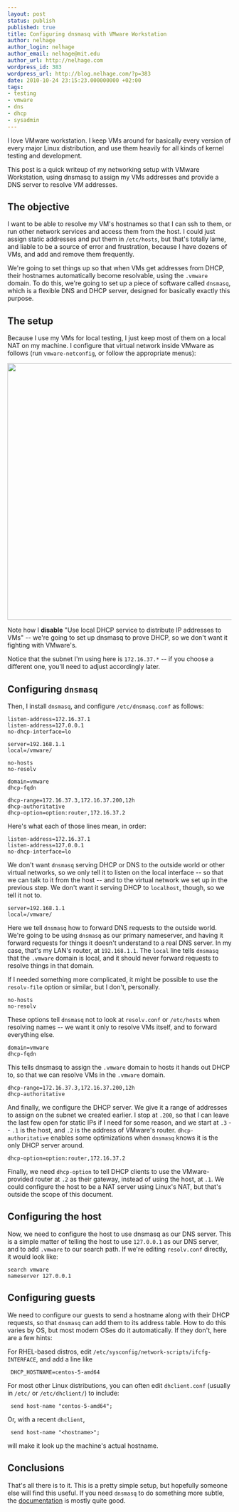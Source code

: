 ```yaml
---
layout: post
status: publish
published: true
title: Configuring dnsmasq with VMware Workstation
author: nelhage
author_login: nelhage
author_email: nelhage@mit.edu
author_url: http://nelhage.com
wordpress_id: 383
wordpress_url: http://blog.nelhage.com/?p=383
date: 2010-10-24 23:15:23.000000000 +02:00
tags:
- testing
- vmware
- dns
- dhcp
- sysadmin
---
```

I love VMware workstation. I keep VMs around for basically every
version of every major Linux distribution, and use them heavily for
all kinds of kernel testing and development.

This post is a quick writeup of my networking setup with VMware
Workstation, using dnsmasq to assign my VMs addresses and provide a
DNS server to resolve VM addresses.

The objective
-------------

I want to be able to resolve my VM's hostnames so that I can ssh to
them, or run other network services and access them from the host. I
could just assign static addresses and put them in `/etc/hosts`, but
that's totally lame, and liable to be a source of error and
frustration, because I have dozens of VMs, and add and remove them
frequently.

We're going to set things up so that when VMs get addresses from DHCP,
their hostnames automatically become resolvable, using the `.vmware`
domain. To do this, we're going to set up a piece of software called
`dnsmasq`, which is a flexible DNS and DHCP server, designed for
basically exactly this purpose.


The setup
---------

Because I use my VMs for local testing, I just keep most of them on a
local NAT on my machine. I configure that virtual network inside
VMware as follows (run `vmware-netconfig`, or follow the appropriate
menus):

<a href="/images/posts/2010/10/vmw.png"><img src="/images/posts/2010/10/vmw.png" alt="" title="VMware workstation network configuration" width="512" height="576" class="aligncenter size-full wp-image-388" /></a>

Note how I **disable** "Use local DHCP service to distribute IP
addresses to VMs" -- we're going to set up dnsmasq to prove DHCP, so
we don't want it fighting with VMware's.

Notice that the subnet I'm using here is `172.16.37.*` -- if you
choose a different one, you'll need to adjust accordingly later.

Configuring `dnsmasq`
---------------------

Then, I install `dnsmasq`, and configure `/etc/dnsmasq.conf` as
follows:

    listen-address=172.16.37.1
    listen-address=127.0.0.1
    no-dhcp-interface=lo

    server=192.168.1.1
    local=/vmware/

    no-hosts
    no-resolv

    domain=vmware
    dhcp-fqdn

    dhcp-range=172.16.37.3,172.16.37.200,12h
    dhcp-authoritative
    dhcp-option=option:router,172.16.37.2

Here's what each of those lines mean, in order:

    listen-address=172.16.37.1
    listen-address=127.0.0.1
    no-dhcp-interface=lo

We don't want `dnsmasq` serving DHCP or DNS to the outside world or
other virtual networks, so we only tell it to listen on the local
interface -- so that we can talk to it from the host -- and to the
virtual network we set up in the previous step. We don't want it
serving DHCP to `localhost`, though, so we tell it not to.

    server=192.168.1.1
    local=/vmware/

Here we tell `dnsmasq` how to forward DNS requests to the outside
world. We're going to be using `dnsmasq` as our primary nameserver,
and having it forward requests for things it doesn't understand to a
real DNS server. In my case, that's my LAN's router, at
`192.168.1.1`. The `local` line tells `dnsmasq` that the `.vmware`
domain is local, and it should never forward requests to resolve
things in that domain.

If I needed something more complicated, it might be possible to use
the `resolv-file` option or similar, but I don't, personally.

    no-hosts
    no-resolv

These options tell `dnsmasq` not to look at `resolv.conf` or
`/etc/hosts` when resolving names -- we want it only to resolve VMs
itself, and to forward everything else.

    domain=vmware
    dhcp-fqdn

This tells dnsmasq to assign the `.vmware` domain to hosts it hands
out DHCP to, so that we can resolve VMs in the `.vmware` domain.

    dhcp-range=172.16.37.3,172.16.37.200,12h
    dhcp-authoritative

And finally, we configure the DHCP server. We give it a range of
addresses to assign on the subnet we created earlier. I stop at
`.200`, so that I can leave the last few open for static IPs if I need
for some reason, and we start at `.3` -- `.1` is the host, and `.2` is
the address of VMware's router. `dhcp-authoritative` enables some
optimizations when `dnsmasq` knows it is the only DHCP server around.

    dhcp-option=option:router,172.16.37.2

Finally, we need `dhcp-option` to tell DHCP clients to use the
VMware-provided router at `.2` as their gateway, instead of using the
host, at `.1`. We could configure the host to be a NAT server using
Linux's NAT, but that's outside the scope of this document.

Configuring the host
--------------------

Now, we need to configure the host to use dnsmasq as our DNS
server. This is a simple matter of telling the host to use `127.0.0.1`
as our DNS server, and to add `.vmware` to our search path. If we're
editing `resolv.conf` directly, it would look like:

    search vmware
    nameserver 127.0.0.1


Configuring guests
------------------

We need to configure our guests to send a hostname along with their
DHCP requests, so that `dnsmasq` can add them to its address
table. How to do this varies by OS, but most modern OSes do it
automatically. If they don't, here are a few hints:

For RHEL-based distros, edit `/etc/sysconfig/network-scripts/ifcfg-INTERFACE`, and add a line like

     DHCP_HOSTNAME=centos-5-amd64

For most other Linux distributions, you can often edit `dhclient.conf`
(usually in `/etc/` or `/etc/dhclient/`) to include:

     send host-name "centos-5-amd64";

Or, with a recent `dhclient`,

     send host-name "<hostname>";

will make it look up the machine's actual hostname.

Conclusions
-----------

That's all there is to it. This is a pretty simple setup, but
hopefully someone else will find this useful. If you need `dnsmasq` to
do something more subtle, the [documentation][dnsmasq] is mostly quite
good.

[dnsmasq]: http://www.thekelleys.org.uk/dnsmasq/docs/dnsmasq-man.html

